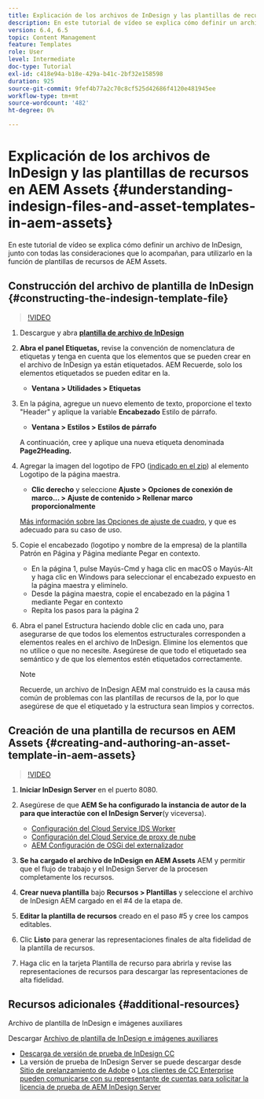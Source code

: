 ```yaml
---
title: Explicación de los archivos de InDesign y las plantillas de recursos en AEM Assets
description: En este tutorial de vídeo se explica cómo definir un archivo de InDesign, junto con todas las consideraciones que lo acompañan, para utilizarlo en la función de plantillas de recursos de AEM Assets.
version: 6.4, 6.5
topic: Content Management
feature: Templates
role: User
level: Intermediate
doc-type: Tutorial
exl-id: c418e94a-b18e-429a-b41c-2bf32e158598
duration: 925
source-git-commit: 9fef4b77a2c70c8cf525d42686f4120e481945ee
workflow-type: tm+mt
source-wordcount: '482'
ht-degree: 0%

---
```


# Explicación de los archivos de InDesign y las plantillas de recursos en AEM Assets {#understanding-indesign-files-and-asset-templates-in-aem-assets}

En este tutorial de vídeo se explica cómo definir un archivo de InDesign, junto con todas las consideraciones que lo acompañan, para utilizarlo en la función de plantillas de recursos de AEM Assets.

## Construcción del archivo de plantilla de InDesign {#constructing-the-indesign-template-file}

>[!VIDEO](https://video.tv.adobe.com/v/19293?quality=12&learn=on)

1. Descargue y abra [**plantilla de archivo de InDesign**](assets/asset-templates-tutorial-video--supporting-files.zip)
2. **Abra el panel Etiquetas,** revise la convención de nomenclatura de etiquetas y tenga en cuenta que los elementos que se pueden crear en el archivo de InDesign ya están etiquetados. AEM Recuerde, solo los elementos etiquetados se pueden editar en la.

   * **Ventana > Utilidades > Etiquetas**

3. En la página, agregue un nuevo elemento de texto, proporcione el texto &quot;Header&quot; y aplique la variable **Encabezado** Estilo de párrafo.

   * **Ventana > Estilos > Estilos de párrafo**

   A continuación, cree y aplique una nueva etiqueta denominada **Page2Heading.**

4. Agregar la imagen del logotipo de FPO ([indicado en el zip](assets/asset-templates-tutorial-video--supporting-files.zip)) al elemento Logotipo de la página maestra.

   * **Clic derecho** y seleccione **Ajuste > Opciones de conexión de marco... > Ajuste de contenido > Rellenar marco proporcionalmente**

   [Más información sobre las Opciones de ajuste de cuadro](https://helpx.adobe.com/indesign/using/frames-objects.html#fitting_objects_to_frames), y que es adecuado para su caso de uso.

5. Copie el encabezado (logotipo y nombre de la empresa) de la plantilla Patrón en Página y Página mediante Pegar en contexto.

   * En la página 1, pulse Mayús-Cmd y haga clic en macOS o Mayús-Alt y haga clic en Windows para seleccionar el encabezado expuesto en la página maestra y elimínelo.
   * Desde la página maestra, copie el encabezado en la página 1 mediante Pegar en contexto
   * Repita los pasos para la página 2

6. Abra el panel Estructura haciendo doble clic en cada uno, para asegurarse de que todos los elementos estructurales corresponden a elementos reales en el archivo de InDesign. Elimine los elementos que no utilice o que no necesite. Asegúrese de que todo el etiquetado sea semántico y de que los elementos estén etiquetados correctamente.

   >[!NOTE]
   >
   >Recuerde, un archivo de InDesign AEM mal construido es la causa más común de problemas con las plantillas de recursos de la, por lo que asegúrese de que el etiquetado y la estructura sean limpios y correctos.

## Creación de una plantilla de recursos en AEM Assets {#creating-and-authoring-an-asset-template-in-aem-assets}

>[!VIDEO](https://video.tv.adobe.com/v/19294?quality=12&learn=on)

1. **Iniciar InDesign Server** en el puerto 8080.
2. Asegúrese de que **AEM Se ha configurado la instancia de autor de la para que interactúe con el InDesign Server**(y viceversa).

   * [Configuración del Cloud Service IDS Worker](http://localhost:4502/etc/cloudservices/proxy/ids.html)
   * [Configuración del Cloud Service de proxy de nube](http://localhost:4502/etc/cloudservices/proxy.html)
   * [AEM Configuración de OSGi del externalizador](http://localhost:4502/system/console/configMgr)

3. **Se ha cargado el archivo de InDesign en AEM Assets** AEM y permitir que el flujo de trabajo y el InDesign Server de la procesen completamente los recursos.
4. **Crear nueva plantilla** bajo **Recursos > Plantillas** y seleccione el archivo de InDesign AEM cargado en el #4 de la etapa de.
5. **Editar la plantilla de recursos** creado en el paso #5 y cree los campos editables.
6. Clic **Listo** para generar las representaciones finales de alta fidelidad de la plantilla de recursos.
7. Haga clic en la tarjeta Plantilla de recurso para abrirla y revise las representaciones de recursos para descargar las representaciones de alta fidelidad.

## Recursos adicionales {#additional-resources}

Archivo de plantilla de InDesign e imágenes auxiliares

Descargar [Archivo de plantilla de InDesign e imágenes auxiliares](assets/asset-templates-tutorial-video--supporting-files-1.zip)

* [Descarga de versión de prueba de InDesign CC](https://creative.adobe.com/products/download/indesign)
* La versión de prueba de InDesign Server se puede descargar desde [Sitio de prelanzamiento de Adobe](https://www.adobeprerelease.com/) o [Los clientes de CC Enterprise pueden comunicarse con su representante de cuentas para solicitar la licencia de prueba de AEM InDesign Server](https://www.adobe.com/products/indesignserver/faq.html)
